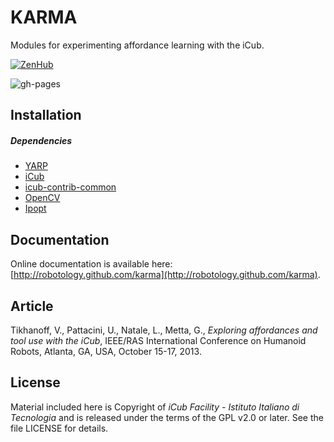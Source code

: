 KARMA
=====

Modules for experimenting affordance learning with the iCub.

[![ZenHub](https://img.shields.io/badge/Shipping_faster_with-ZenHub-435198.svg)](https://zenhub.com)

![gh-pages](https://github.com/robotology/karma/workflows/GitHub%20Pages/badge.svg)

## Installation

##### Dependencies
- [YARP](https://github.com/robotology/yarp)
- [iCub](https://github.com/robotology/icub-main)
- [icub-contrib-common](https://github.com/robotology/icub-contrib-common)
- [OpenCV](http://opencv.org/downloads.html)
- [Ipopt](http://wiki.icub.org/wiki/Installing_IPOPT)

## Documentation

Online documentation is available here: [http://robotology.github.com/karma](http://robotology.github.com/karma).

## Article

Tikhanoff, V., Pattacini, U., Natale, L., Metta, G., _Exploring affordances and tool use with the iCub_, IEEE/RAS International Conference on Humanoid Robots, Atlanta, GA, USA, October 15-17, 2013.

## License

Material included here is Copyright of _iCub Facility - Istituto Italiano di Tecnologia_ and is released under the terms of the GPL v2.0 or later. See the file LICENSE for details.

